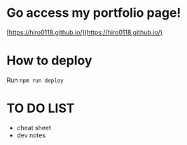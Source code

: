 # Go access my portfolio page!
[https://hiro0118.github.io/](https://hiro0118.github.io/)

# How to deploy
Run `npm run deploy`

# TO DO LIST
- cheat sheet
- dev notes

